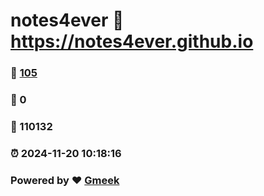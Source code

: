# notes4ever :link: https://notes4ever.github.io 
### :page_facing_up: [105](https://notes4ever.github.io/tag.html) 
### :speech_balloon: 0 
### :hibiscus: 110132 
### :alarm_clock: 2024-11-20 10:18:16 
### Powered by :heart: [Gmeek](https://github.com/Meekdai/Gmeek)
